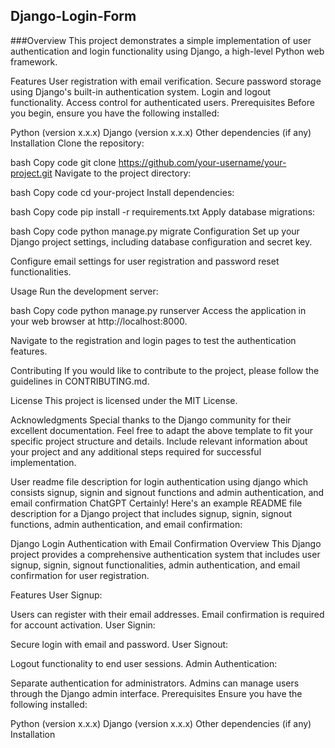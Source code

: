 ## Django-Login-Form
###Overview
This project demonstrates a simple implementation of user authentication and login functionality using Django, a high-level Python web framework.

Features
User registration with email verification.
Secure password storage using Django's built-in authentication system.
Login and logout functionality.
Access control for authenticated users.
Prerequisites
Before you begin, ensure you have the following installed:

Python (version x.x.x)
Django (version x.x.x)
Other dependencies (if any)
Installation
Clone the repository:

bash
Copy code
git clone https://github.com/your-username/your-project.git
Navigate to the project directory:

bash
Copy code
cd your-project
Install dependencies:

bash
Copy code
pip install -r requirements.txt
Apply database migrations:

bash
Copy code
python manage.py migrate
Configuration
Set up your Django project settings, including database configuration and secret key.

Configure email settings for user registration and password reset functionalities.

Usage
Run the development server:

bash
Copy code
python manage.py runserver
Access the application in your web browser at http://localhost:8000.

Navigate to the registration and login pages to test the authentication features.

Contributing
If you would like to contribute to the project, please follow the guidelines in CONTRIBUTING.md.

License
This project is licensed under the MIT License.

Acknowledgments
Special thanks to the Django community for their excellent documentation.
Feel free to adapt the above template to fit your specific project structure and details. Include relevant information about your project and any additional steps required for successful implementation.

User
readme file description for login authentication using django which consists signup, signin and signout functions and admin authentication, and email confirmation
ChatGPT
Certainly! Here's an example README file description for a Django project that includes signup, signin, signout functions, admin authentication, and email confirmation:

Django Login Authentication with Email Confirmation
Overview
This Django project provides a comprehensive authentication system that includes user signup, signin, signout functionalities, admin authentication, and email confirmation for user registration.

Features
User Signup:

Users can register with their email addresses.
Email confirmation is required for account activation.
User Signin:

Secure login with email and password.
User Signout:

Logout functionality to end user sessions.
Admin Authentication:

Separate authentication for administrators.
Admins can manage users through the Django admin interface.
Prerequisites
Ensure you have the following installed:

Python (version x.x.x)
Django (version x.x.x)
Other dependencies (if any)
Installation
